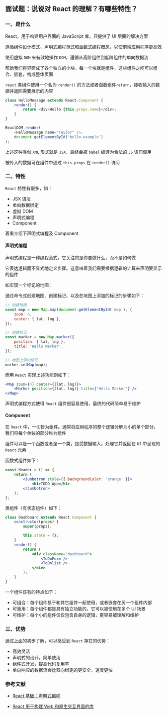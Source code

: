 ## 面试题：说说对 React 的理解？有哪些特性？

### 一、是什么

React，用于构建用户界面的 JavaScript 库，只提供了 UI 层面的解决方案

遵循组件设计模式、声明式编程范式和函数式编程概念，以使前端应用程序更高效

使用虚拟 `DOM` 来有效地操作 `DOM`，遵循从高阶组件到低阶组件的单向数据流

帮助我们将界面成了各个独立的小块，每一个块就是组件，这些组件之间可以组合、嵌套，构成整体页面

`react` 类组件使用一个名为 `render()` 的方法或者函数组件`return`，接收输入的数据并返回需要展示的内容

```js
class HelloMessage extends React.Component {
    render() {
        return <div>Hello {this.props.name}</div>;
    }
}

ReactDOM.render(
    <HelloMessage name="Taylor" />,
    document.getElementById('hello-example')
);
```

上述这种类似 `XML` 形式就是 `JSX`，最终会被 `babel` 编译为合法的 `JS` 语句调用

被传入的数据可在组件中通过 `this.props` 在 `render()` 访问

### 二、特性

`React` 特性有很多，如：

-   JSX 语法
-   单向数据绑定
-   虚拟 DOM
-   声明式编程
-   Component

着重介绍下声明式编程及 Component

#### 声明式编程

声明式编程是一种编程范式，它关注的是你要做什么，而不是如何做

它表达逻辑而不显式地定义步骤。这意味着我们需要根据逻辑的计算来声明要显示的组件

如实现一个标记的地图：

通过命令式创建地图、创建标记、以及在地图上添加的标记的步骤如下：

```js
// 创建地图
const map = new Map.map(document.getElementById('map'), {
    zoom: 4,
    center: { lat, lng },
});

// 创建标记
const marker = new Map.marker({
    position: { lat, lng },
    title: 'Hello Marker',
});

// 地图上添加标记
marker.setMap(map);
```

而用 `React` 实现上述功能则如下：

```jsx
<Map zoom={4} center={(lat, lng)}>
    <Marker position={(lat, lng)} title={'Hello Marker'} />
</Map>
```

声明式编程方式使得 `React` 组件很容易使用，最终的代码简单易于维护

#### Component

在 `React` 中，一切皆为组件。通常将应用程序的整个逻辑分解为小的单个部分。 我们将每个单独的部分称为组件

组件可以是一个函数或者是一个类，接受数据输入，处理它并返回在 `UI` 中呈现的 `React` 元素

函数式组件如下：

```jsx
const Header = () => {
    return (
        <Jumbotron style={{ backgroundColor: 'orange' }}>
            <h1>TODO App</h1>
        </Jumbotron>
    );
};
```

类组件（有状态组件）如下：

```jsx
class Dashboard extends React.Component {
    constructor(props) {
        super(props);

        this.state = {};
    }
    render() {
        return (
            <div className="dashboard">
                <ToDoForm />
                <ToDolist />
            </div>
        );
    }
}
```

一个组件该有的特点如下：

-   可组合：每个组件易于和其它组件一起使用，或者嵌套在另一个组件内部
-   可重用：每个组件都是具有独立功能的，它可以被使用在多个 UI 场景
-   可维护：每个小的组件仅仅包含自身的逻辑，更容易被理解和维护

### 三、优势

通过上面的初步了解，可以感受到 `React` 存在的优势：

-   高效灵活
-   声明式的设计，简单使用
-   组件式开发，提高代码复用率
-   单向响应的数据流会比双向绑定的更安全，速度更快

### 参考文献

-   [React 基础：声明式编程](https://segmentfault.com/a/1190000015924762)

-   [React 用于构建 Web 和原生交互界面的库](https://react.docschina.org/)
